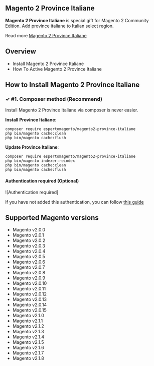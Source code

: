 ## Magento 2 Province Italiane

**Magento 2 Province Italiane** is special gift for Magento 2 Community Edition. 
Add province italiane to Italian select region.

Read more [Magento 2 Province Italiane](https://www.espertomagent.it/shop/estensioni-magento-2/province-italiane-per-magento-2)


## Overview

- Install Magento 2 Province Italiane
- How To Active Magento 2 Province Italiane

## How to Install Magento 2 Province Italiane

### ✓ #1. Composer method (Recommend)
Install Magento 2 Province Italiane via composer is never easier.

**Install Province Italiane**:

```
composer require espertomagento/magento2-province-italiane
php bin/magento cache:clean
php bin/magento cache:flush

```


**Update Province Italiane**:

```
composer require espertomagento/magento2-province-italiane
php bin/magento indexer:reindex
php bin/magento cache:clean
php bin/magento cache:flush

```

#### Authentication required (Optional)

![Authentication required]

If you have not added this authentication, you can follow [this guide](http://devdocs.magento.com/guides/v2.0/install-gde/prereq/connect-auth.html)


## Supported Magento versions

- Magento v2.0.0
- Magento v2.0.1
- Magento v2.0.2
- Magento v2.0.3
- Magento v2.0.4
- Magento v2.0.5
- Magento v2.0.6
- Magento v2.0.7
- Magento v2.0.8
- Magento v2.0.9
- Magento v2.0.10
- Magento v2.0.11
- Magento v2.0.12
- Magento v2.0.13
- Magento v2.0.14
- Magento v2.0.15
- Magento v2.1.0
- Magento v2.1.1
- Magento v2.1.2
- Magento v2.1.3
- Magento v2.1.4
- Magento v2.1.5
- Magento v2.1.6
- Magento v2.1.7
- Magento v2.1.8

